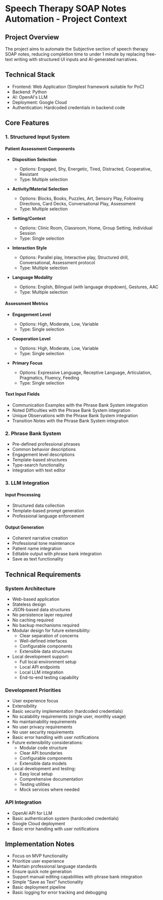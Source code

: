 # Speech Therapy SOAP Notes Automation - Project Context

## Project Overview
The project aims to automate the Subjective section of speech therapy SOAP notes, reducing completion time to under 1 minute by replacing free-text writing with structured UI inputs and AI-generated narratives.

## Technical Stack
- Frontend: Web Application (Simplest framework suitable for PoC)
- Backend: Python
- AI: OpenAI's LLM
- Deployment: Google Cloud
- Authentication: Hardcoded credentials in backend code

## Core Features

### 1. Structured Input System
#### Patient Assessment Components
- **Disposition Selection**
  - Options: Engaged, Shy, Energetic, Tired, Distracted, Cooperative, Resistant
  - Type: Multiple selection

- **Activity/Material Selection**
  - Options: Blocks, Books, Puzzles, Art, Sensory Play, Following Directions, Card Decks, Conversational Play, Assessment
  - Type: Multiple selection

- **Setting/Context**
  - Options: Clinic Room, Classroom, Home, Group Setting, Individual Session
  - Type: Single selection

- **Interaction Style**
  - Options: Parallel play, Interactive play, Structured drill, Conversational, Assessment protocol
  - Type: Multiple selection

- **Language Modality**
  - Options: English, Bilingual (with language dropdown), Gestures, AAC
  - Type: Multiple selection

#### Assessment Metrics
- **Engagement Level**
  - Options: High, Moderate, Low, Variable
  - Type: Single selection

- **Cooperation Level**
  - Options: High, Moderate, Low, Variable
  - Type: Single selection

- **Primary Focus**
  - Options: Expressive Language, Receptive Language, Articulation, Pragmatics, Fluency, Feeding
  - Type: Single selection

#### Text Input Fields
- Communication Examples with the Phrase Bank System integration
- Noted Difficulties with the Phrase Bank System integration
- Unique Observations with the Phrase Bank System integration
- Transition Notes with the Phrase Bank System integration

### 2. Phrase Bank System
- Pre-defined professional phrases
- Common behavior descriptions
- Engagement level descriptions
- Template-based structures
- Type-search functionality
- Integration with text editor

### 3. LLM Integration
#### Input Processing
- Structured data collection
- Template-based prompt generation
- Professional language enforcement

#### Output Generation
- Coherent narrative creation
- Professional tone maintenance
- Patient name integration
- Editable output with phrase bank integration
- Save as text functionality

## Technical Requirements

### System Architecture
- Web-based application
- Stateless design
- JSON-based data structures
- No persistence layer required
- No caching required
- No backup mechanisms required
- Modular design for future extensibility:
  - Clear separation of concerns
  - Well-defined interfaces
  - Configurable components
  - Extensible data structures
- Local development support:
  - Full local environment setup
  - Local API endpoints
  - Local LLM integration
  - End-to-end testing capability

### Development Priorities
- User experience focus
- Extensibility
- Basic security implementation (hardcoded credentials)
- No scalability requirements (single user, monthly usage)
- No maintainability requirements
- No user privacy requirements
- No user security requirements
- Basic error handling with user notifications
- Future extensibility considerations:
  - Modular code structure
  - Clear API boundaries
  - Configurable components
  - Extensible data models
- Local development and testing:
  - Easy local setup
  - Comprehensive documentation
  - Testing utilities
  - Mock services where needed

### API Integration
- OpenAI API for LLM
- Basic authentication system (hardcoded credentials)
- Google Cloud deployment
- Basic error handling with user notifications

## Implementation Notes
- Focus on MVP functionality
- Prioritize user experience
- Maintain professional language standards
- Ensure quick note generation
- Support manual editing capabilities with phrase bank integration
- Simple "Save as Text" functionality
- Basic deployment pipeline
- Basic logging for error tracking and debugging


